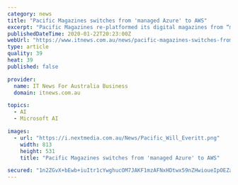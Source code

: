 ```yaml
---
category: news
title: "Pacific Magazines switches from 'managed Azure' to AWS"
excerpt: "Pacific Magazines re-platformed its digital magazines from “managed Azure” to AWS after repeated stability problems threatened its ... “We're also looking at content personalisation using AWS machine learning, and we're also looking to use Alexa for our voice services as well.”"
publishedDateTime: 2020-01-22T20:23:00Z
webUrl: "https://www.itnews.com.au/news/pacific-magazines-switches-from-managed-azure-to-aws-536511"
type: article
quality: 39
heat: 39
published: false

provider:
  name: IT News For Australia Business
  domain: itnews.com.au

topics:
  - AI
  - Microsoft AI

images:
  - url: "https://i.nextmedia.com.au/News/Pacific_Will_Everitt.png"
    width: 813
    height: 531
    title: "Pacific Magazines switches from 'managed Azure' to AWS"

secured: "1n2ZGvX+bEwb+iuItr1cYwghucOM7JAKF1mzAFNxHDtwx59nZHwioueIpOEZaJjhbaN0ViSrvev45ZXzV2doieu6JV5N8NBgOf5UanvEuu56rODBWzNOrQt0BntdVQYylHwYLCTIXtHiGsYvjXnahE9Sz9U6Ezwi1rX3wz6BLMQIBIyylT9H7eju5ifY7Vagql/YF5umqSMwUB+7uVTUYKzptGVpuGSGApElO4/jYv0CG8gl5J1+z3qekuc/8rbMfeDRqRph9Bd50t+FV+9mLbf7poFXkjXHbb7z5bQu93GOtfzwPAsnP1QixmTH7keLaHHR9hYTv1ttn46Tk3WH/UhedzLsrUpwoymxvMNfwghC7KEc4xuBn5W6TV0LeFupWYwHig8WWRHKkwV9tULRBojxu58m2W7s9XG/e8TgOxOA+7B2JGJcLXRCF8xwrQid2byogQdvBh9hvI/qYRvgTA==;P3WjLLMm92ZsgdiMQDAiMA=="
---
```


